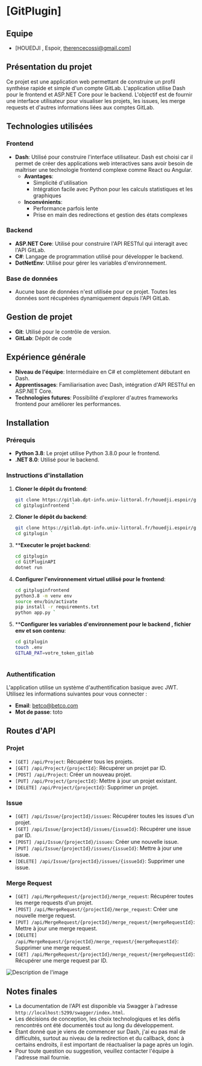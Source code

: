 
# [GitPlugin]

## Equipe

- [HOUEDJI , Espoir, therencecossi@gmail.com]

## Présentation du projet

Ce projet est une application web permettant de construire un profil synthèse rapide et simple d'un compte GitLab. L'application utilise Dash pour le frontend et ASP.NET Core pour le backend. L'objectif est de fournir une interface utilisateur pour visualiser les projets, les issues, les merge requests et d'autres informations liées aux comptes GitLab.

## Technologies utilisées

### Frontend
- **Dash**: Utilisé pour construire l'interface utilisateur. Dash est choisi car il permet de créer des applications web interactives sans avoir besoin de maîtriser une technologie frontend complexe comme React ou Angular.
  - **Avantages**: 
    - Simplicité d'utilisation
    - Intégration facile avec Python pour les calculs statistiques et les graphiques
  - **Inconvénients**:
    - Performance parfois lente
    - Prise en main des redirections et gestion des états complexes
  
### Backend
- **ASP.NET Core**: Utilisé pour construire l'API RESTful qui interagit avec l'API GitLab.
- **C#**: Langage de programmation utilisé pour développer le backend.
- **DotNetEnv**: Utilisé pour gérer les variables d'environnement.
  
### Base de données
- Aucune base de données n'est utilisée pour ce projet. Toutes les données sont récupérées dynamiquement depuis l'API GitLab.

## Gestion de projet

- **Git**: Utilisé pour le contrôle de version.
- **GitLab**: Dépôt de code 

## Expérience générale

- **Niveau de l'équipe**: Intermédiaire en C# et complètement débutant en Dash.
- **Apprentissages**: Familiarisation avec Dash, intégration d'API RESTful en ASP.NET Core.
- **Technologies futures**: Possibilité d'explorer d'autres frameworks frontend pour améliorer les performances.

## Installation

### Prérequis

- **Python 3.8**: Le projet utilise Python 3.8.0 pour le frontend.
- **.NET 8.0**: Utilisé pour le backend.

### Instructions d'installation

1. **Cloner le dépôt du frontend**:
   ```bash
   git clone https://gitlab.dpt-info.univ-littoral.fr/houedji.espoir/gitpluginfrontend
   cd gitpluginfrontend `


2. **Cloner le dépôt du backend**:
   ```bash
   git clone https://gitlab.dpt-info.univ-littoral.fr/houedji.espoir/gitplugin.git
   cd gitplugin `

5. ****Executer le projet backend**:
   ```bash
   cd gitplugin
   cd GitPluginAPI
   dotnet run

3. **Configurer l'environnement virtuel utilisé pour le frontend**:
   ```bash
   cd gitpluginfrontend
   python3.8 -m venv env
   source env/bin/activate 
   pip install -r requirements.txt 
   python app.py `
   
4. ****Configurer les variables d'environnement pour le backend , fichier env et son contenu**:
   ```bash
   cd gitplugin
   touch .env
   GITLAB_PAT=votre_token_gitlab 
  
### Authentification

L'application utilise un système d'authentification basique avec JWT. Utilisez les informations suivantes pour vous connecter :

-   **Email**: betco@betco.com
-   **Mot de passe**: toto

## Routes d'API


### Projet

-   `[GET] /api/Project`: Récupérer tous les projets.
-   `[GET] /api/Project/{projectId}`: Récupérer un projet par ID.
-   `[POST] /api/Project`: Créer un nouveau projet.
-   `[PUT] /api/Project/{projectId}`: Mettre à jour un projet existant.
-   `[DELETE] /api/Project/{projectId}`: Supprimer un projet.

### Issue

-   `[GET] /api/Issue/{projectId}/issues`: Récupérer toutes les issues d'un projet.
-   `[GET] /api/Issue/{projectId}/issues/{issueId}`: Récupérer une issue par ID.
-   `[POST] /api/Issue/{projectId}/issues`: Créer une nouvelle issue.
-   `[PUT] /api/Issue/{projectId}/issues/{issueId}`: Mettre à jour une issue.
-   `[DELETE] /api/Issue/{projectId}/issues/{issueId}`: Supprimer une issue.

### Merge Request

-   `[GET] /api/MergeRequest/{projectId}/merge_request`: Récupérer toutes les merge requests d'un projet.
-   `[POST] /api/MergeRequest/{projectId}/merge_request`: Créer une nouvelle merge request.
-   `[PUT] /api/MergeRequest/{projectId}/merge_request/{mergeRequestId}`: Mettre à jour une merge request.
-   `[DELETE] /api/MergeRequest/{projectId}/merge_request/{mergeRequestId}`: Supprimer une merge request.
-   `[GET] /api/MergeRequest/{projectId}/merge_request/{mergeRequestId}`: Récupérer une merge request par ID.


![Description de l'image](https://gitlab.dpt-info.univ-littoral.fr/houedji.espoir/gitplugin/-/raw/main/images/capture1.png)


## Notes finales

-   La documentation de l'API est disponible via Swagger à l'adresse `http://localhost:5299/swagger/index.html`.
-   Les décisions de conception, les choix technologiques et les défis rencontrés ont été documentés tout au long du développement.
-   Étant donné que je viens de commencer sur Dash, j'ai eu pas mal de difficultés, surtout au niveau de la redirection et du callback, donc à certains endroits, il est important de réactualiser la page après un login.
-   Pour toute question ou suggestion, veuillez contacter l'équipe à l'adresse mail fournie.

